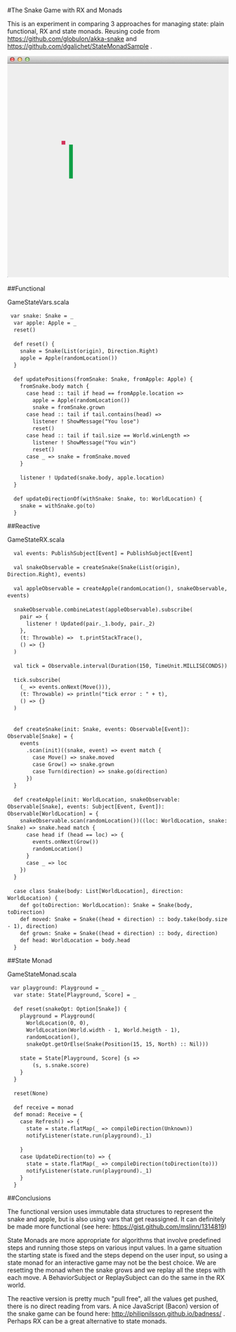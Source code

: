 #The Snake Game with RX and Monads

This is an experiment in comparing 3 approaches for managing state: plain functional, RX and state monads. Reusing code
from https://github.com/globulon/akka-snake and https://github.com/dgalichet/StateMonadSample .

![ ](screenshot.png)

##Functional

GameStateVars.scala

     var snake: Snake = _
      var apple: Apple = _
      reset()

      def reset() {
        snake = Snake(List(origin), Direction.Right)
        apple = Apple(randomLocation())
      }

      def updatePositions(fromSnake: Snake, fromApple: Apple) {
        fromSnake.body match {
          case head :: tail if head == fromApple.location =>
            apple = Apple(randomLocation())
            snake = fromSnake.grown
          case head :: tail if tail.contains(head) =>
            listener ! ShowMessage("You lose")
            reset()
          case head :: tail if tail.size == World.winLength =>
            listener ! ShowMessage("You win")
            reset()
          case _ => snake = fromSnake.moved
        }

        listener ! Updated(snake.body, apple.location)
      }

      def updateDirectionOf(withSnake: Snake, to: WorldLocation) {
        snake = withSnake.go(to)
      }

##Reactive

GameStateRX.scala

      val events: PublishSubject[Event] = PublishSubject[Event]

      val snakeObservable = createSnake(Snake(List(origin), Direction.Right), events)

      val appleObservable = createApple(randomLocation(), snakeObservable, events)

      snakeObservable.combineLatest(appleObservable).subscribe(
        pair => {
          listener ! Updated(pair._1.body, pair._2)
        },
        (t: Throwable) =>  t.printStackTrace(),
        () => {}
      )

      val tick = Observable.interval(Duration(150, TimeUnit.MILLISECONDS))

      tick.subscribe(
        (_ => events.onNext(Move())),
        (t: Throwable) => println("tick error : " + t),
        () => {}
      )


      def createSnake(init: Snake, events: Observable[Event]): Observable[Snake] = {
        events
          .scan(init)((snake, event) => event match {
            case Move() => snake.moved
            case Grow() => snake.grown
            case Turn(direction) => snake.go(direction)
          })
      }

      def createApple(init: WorldLocation, snakeObservable: Observable[Snake], events: Subject[Event, Event]): Observable[WorldLocation] = {
        snakeObservable.scan(randomLocation())((loc: WorldLocation, snake: Snake) => snake.head match {
          case head if (head == loc) => {
            events.onNext(Grow())
            randomLocation()
          }
          case _ => loc
        })
      }

      case class Snake(body: List[WorldLocation], direction: WorldLocation) {
        def go(toDirection: WorldLocation): Snake = Snake(body, toDirection)
        def moved: Snake = Snake((head + direction) :: body.take(body.size - 1), direction)
        def grown: Snake = Snake((head + direction) :: body, direction)
        def head: WorldLocation = body.head
      }

##State Monad

GameStateMonad.scala

     var playground: Playground = _
      var state: State[Playground, Score] = _

      def reset(snakeOpt: Option[Snake]) {
        playground = Playground(
          WorldLocation(0, 0),
          WorldLocation(World.width - 1, World.heigth - 1),
          randomLocation(),
          snakeOpt.getOrElse(Snake(Position(15, 15, North) :: Nil)))

        state = State[Playground, Score] {s =>
            (s, s.snake.score)
        }
      }

      reset(None)

      def receive = monad
      def monad: Receive = {
        case Refresh() => {
          state = state.flatMap(_ => compileDirection(Unknown))
          notifyListener(state.run(playground)._1)

        }
        case UpdateDirection(to) => {
          state = state.flatMap(_ => compileDirection(toDirection(to)))
          notifyListener(state.run(playground)._1)
        }
      }
##Conclusions

The functional version uses immutable data structures to represent the snake and apple, but is also using vars that
get reassigned. It can definitely be made more functional (see here: https://gist.github.com/mslinn/1314819)

State Monads are more appropriate for algorithms that involve predefined steps and running those steps on various
input values. In a game situation the starting state is fixed and the steps depend on the user input, so using a
state monad for an interactive game may not be the best choice. We are resetting the monad when the snake grows and
we replay all the steps  with each move. A BehaviorSubject or ReplaySubject can do the same in the RX world.

The reactive version is pretty much "pull free", all the values get pushed, there is no direct reading from vars.
A nice JavaScript (Bacon) version  of the snake game can be found here: http://philipnilsson.github.io/badness/ .
Perhaps RX can be a great alternative to state monads.